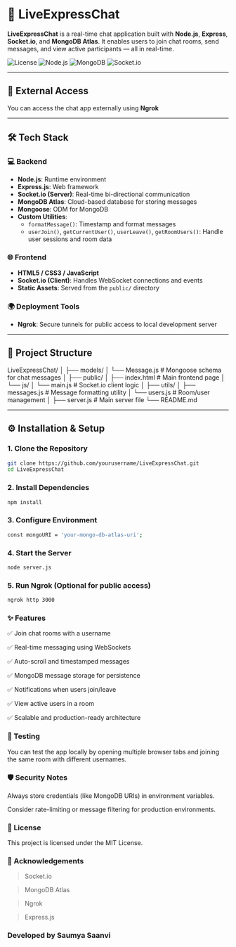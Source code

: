 # 💬 LiveExpressChat

**LiveExpressChat** is a real-time chat application built with **Node.js**, **Express**, **Socket.io**, and **MongoDB Atlas**. It enables users to join chat rooms, send messages, and view active participants — all in real-time.

![License](https://img.shields.io/badge/license-MIT-blue.svg)
![Node.js](https://img.shields.io/badge/node.js-18.x-brightgreen.svg)
![MongoDB](https://img.shields.io/badge/mongoDB-Atlas-green.svg)
![Socket.io](https://img.shields.io/badge/socket.io-Real--Time-lightgrey.svg)

---

## 🚀 External Access

You can access the chat app externally using **Ngrok**


---

## 🛠️ Tech Stack

### 💻 Backend
- **Node.js**: Runtime environment
- **Express.js**: Web framework
- **Socket.io (Server)**: Real-time bi-directional communication
- **MongoDB Atlas**: Cloud-based database for storing messages
- **Mongoose**: ODM for MongoDB
- **Custom Utilities**:
  - `formatMessage()`: Timestamp and format messages
  - `userJoin()`, `getCurrentUser()`, `userLeave()`, `getRoomUsers()`: Handle user sessions and room data

### 🌐 Frontend
- **HTML5 / CSS3 / JavaScript**
- **Socket.io (Client)**: Handles WebSocket connections and events
- **Static Assets**: Served from the `public/` directory

### 🌍 Deployment Tools
- **Ngrok**: Secure tunnels for public access to local development server

---

## 📁 Project Structure

LiveExpressChat/
│
├── models/
│ └── Message.js # Mongoose schema for chat messages
│
├── public/
│ ├── index.html # Main frontend page
│ └── js/
│ └── main.js # Socket.io client logic
│
├── utils/
│ ├── messages.js # Message formatting utility
│ └── users.js # Room/user management
│
├── server.js # Main server file
└── README.md

---

## ⚙️ Installation & Setup

### 1. Clone the Repository

```bash
git clone https://github.com/yourusername/LiveExpressChat.git
cd LiveExpressChat
```
### 2.  Install Dependencies
``` bash
npm install
```
### 3.  Configure Environment
``` bash
const mongoURI = 'your-mongo-db-atlas-uri';
```
### 4. Start the Server
``` bash
node server.js
```
### 5. Run Ngrok (Optional for public access)
``` bash
ngrok http 3000
```
### ✨ Features
✅ Join chat rooms with a username

✅ Real-time messaging using WebSockets

✅ Auto-scroll and timestamped messages

✅ MongoDB message storage for persistence

✅ Notifications when users join/leave

✅ View active users in a room

✅ Scalable and production-ready architecture

### 🧪 Testing
You can test the app locally by opening multiple browser tabs and joining the same room with different usernames.

### 🛡️ Security Notes
Always store credentials (like MongoDB URIs) in environment variables.

Consider rate-limiting or message filtering for production environments.

### 📜 License
This project is licensed under the MIT License.

### 🙌 Acknowledgements
>Socket.io

>MongoDB Atlas

>Ngrok

>Express.js

### Developed by Saumya Saanvi
